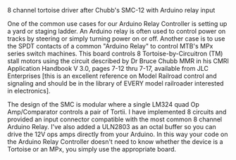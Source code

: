 8 channel tortoise driver after Chubb's SMC-12 with Arduino relay input

One of the common use cases for our Arduino Relay Controller is setting up a yard or staging ladder. An Arduino relay is often used
to control power on tracks by steering or simply turning power on or off. Another case is to use the SPDT contacts of a common "Arduino
Relay" to control MTB's MPx series switch machines. This board controls 8 Tortoise-by-Circuitron (TM) stall motors using the circuit 
described by Dr Bruce Chubb MMR in his CMRI Application Handbook V 3.0, pages 7-12 thru 7-17, available from JLC Enterprises 
[this is an excellent reference on Model Railroad control and signaling and should be in the library of EVERY model railroader interested 
in electronics]. 

The design of the SMC is modular where a single LM324 quad Op Amp/Comparator controls a pair of Tortii. I have implemented 8 circuits and 
provided an input connector compatible with the most common 8 channel Arduino Relay. I've also added a ULN2803 as an octal buffer so you can
drive the 12V ops amps directly from your Arduino. In this way your code on the Arduino Relay Controller doesn't need to know
whether the device is a Tortoise or an MPx, you simply use the appropriate board.
